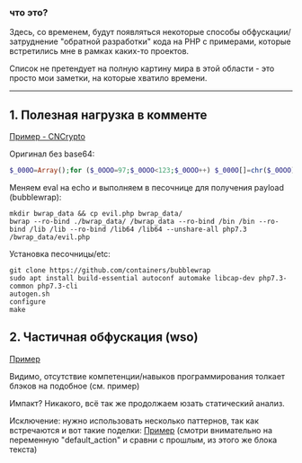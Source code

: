 ### что это? 

Здесь, со временем, будут появляться некоторые способы обфускации/затруднение "обратной разработки" кода на PHP с примерами, которые встретились мне в рамках каких-то проектов.

Список не претендует на полную картину мира в этой области - это просто мои заметки, на которые хватило времени.

---

##  1. Полезная нагрузка в комменте

[Пример - CNCrypto](/images/php_obf/1.png)

Оригинал без base64:

```php
$_000O=Array();for ($_0OOO=97;$_0OOO<123;$_0OOO++) $_000O[]=chr($_0OOO);for ($_0OOO=65;$_0OOO<91;$_0OOO++) $_000O[]=chr($_0OOO);$_0000=implode("",$_000O);$_OO0=fopen($_0OO,"rb");fseek($_OO0,$_O0O,SEEK_SET);$_000=fread($_OO0,$_OOO);fclose($_OO0);$_00OO="/*CNS".str_pad($_O0O,6,STR_PAD_LEFT,"0");$_0O0=strpos($_000,$_00OO);$_00O=substr($_000,$_0O0+11,52);$_000=substr($_000,$_0O0+63,strpos($_000,"*/",$_0O0+63)-$_0O0-63);$_000=base64_decode(strtr($_000,$_0000,$_00O));eval($_000);
```

Меняем eval на echo и выполняем в песочнице для получения payload (bubblewrap):

```shell
mkdir bwrap_data && cp evil.php bwrap_data/
bwrap --ro-bind ./bwrap_data/ /bwrap_data --ro-bind /bin /bin --ro-bind /lib /lib --ro-bind /lib64 /lib64 --unshare-all php7.3 /bwrap_data/evil.php
```

Установка песочницы/etc:
```shell
git clone https://github.com/containers/bubblewrap
sudo apt install build-essential autoconf automake libcap-dev php7.3-common php7.3-cli
autogen.sh
configure
make
```


## 2. Частичная обфускация (wso)

[Пример](/images/php_obf/2-1.png)

Видимо, отсутствие компетенции/навыков программирования толкает блэков на подобное (см. пример)

Импакт? Никакого, всё так же продолжаем юзать статический анализ.

Исключение: нужно использовать несколько паттернов, так как встречаются и вот такие поделки: [Пример](/images/php_obf/2-2.png) (смотри внимательно на переменную "default_action" и сравни с прошлым, из этого же блока текста)

